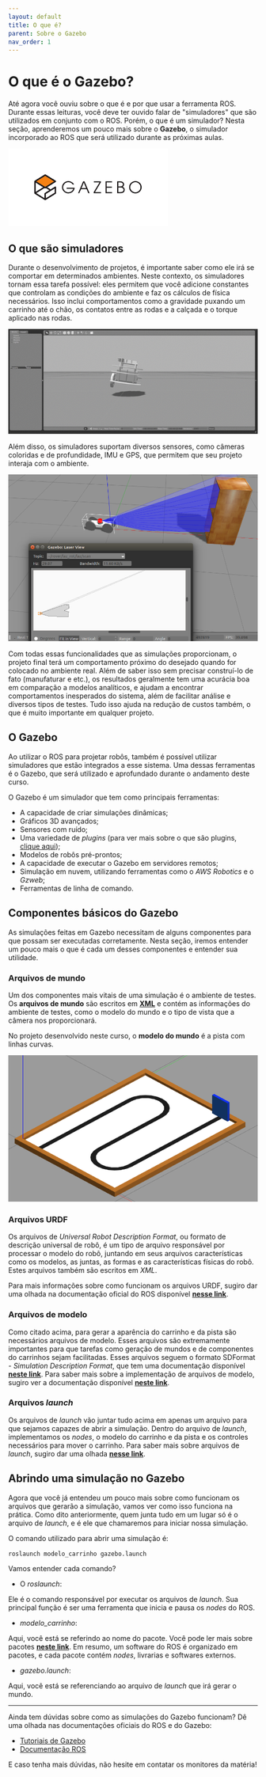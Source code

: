 ```yaml
---
layout: default
title: O que é?
parent: Sobre o Gazebo
nav_order: 1
---
```


# O que é o Gazebo?

Até agora você ouviu sobre o que é e por que usar a ferramenta ROS. Durante essas leituras, você deve ter ouvido falar de "simuladores" que são utilizados em conjunto com o ROS. Porém, o que é um simulador?
Nesta seção, aprenderemos um pouco mais sobre o **Gazebo**, o simulador incorporado ao ROS que será utilizado durante as próximas aulas.

![Logo do Gazebo](../assets/img/gazebo/gazebologo.png)

## O que são simuladores

Durante o desenvolvimento de projetos, é importante saber como ele irá se comportar em determinados ambientes. Neste contexto, os simuladores tornam essa tarefa possível: eles permitem que você adicione constantes que controlam as condições do ambiente e faz os cálculos de física necessários. Isso inclui comportamentos como a gravidade puxando um carrinho até o chão, os contatos entre as rodas e a calçada e o torque aplicado nas rodas.

![Logo do Gazebo](../assets/gif/gazebo/gravityexample.gif)

Além disso, os simuladores suportam diversos sensores, como câmeras coloridas e de profundidade, IMU e GPS, que permitem que seu projeto interaja com o ambiente.

![Logo do Gazebo](../assets/img/gazebo/sensorexample.png)

Com todas essas funcionalidades que as simulações proporcionam, o projeto final terá um comportamento próximo do desejado quando for colocado no ambiente real. Além de saber isso sem precisar construí-lo de fato (manufaturar e etc.), os resultados geralmente tem uma acurácia boa em comparação a modelos analíticos, e ajudam a encontrar comportamentos inesperados do sistema, além de facilitar análise e diversos tipos de testes. Tudo isso ajuda na redução de custos também, o que é muito importante em qualquer projeto.

## O Gazebo

Ao utilizar o ROS para projetar robôs, também é possível utilizar simuladores que estão integrados a esse sistema. Uma dessas ferramentas é o Gazebo, que será utilizado e aprofundado durante o andamento deste curso.

O Gazebo é um simulador que tem como principais ferramentas:

- A capacidade de criar simulações dinâmicas;
- Gráficos 3D avançados;
- Sensores com ruído;
- Uma variedade de *plugins* (para ver mais sobre o que são plugins, [clique aqui](http://gazebosim.org/tutorials?tut=ros_gzplugins));
- Modelos de robôs pré-prontos;
- A capacidade de executar o Gazebo em servidores remotos;
- Simulação em nuvem, utilizando ferramentas como o *AWS Robotics* e o *Gzweb*;
- Ferramentas de linha de comando.

## Componentes básicos do Gazebo

As simulações feitas em Gazebo necessitam de alguns componentes para que possam ser executadas corretamente. Nesta seção, iremos entender um pouco mais o que é cada um desses componentes e entender sua utilidade.

### Arquivos de mundo

Um dos componentes mais vitais de uma simulação é o ambiente de testes. Os **arquivos de mundo** são escritos em [**XML**](https://www.w3schools.com/xml/) e contém as informações do ambiente de testes, como o modelo do mundo e o tipo de vista que a câmera nos proporcionará.

No projeto desenvolvido neste curso, o **modelo do mundo** é a pista com linhas curvas.

![Pista](../assets/img/gazebo/pista.png)

### Arquivos URDF

Os arquivos de *Universal Robot Description Format*, ou formato de descrição universal de robô, é um tipo de arquivo responsável por processar o modelo do robô, juntando em seus arquivos características como os modelos, as juntas, as formas e as características físicas do robô. Estes arquivos também são escritos em *XML*.

Para mais informações sobre como funcionam os arquivos URDF, sugiro dar uma olhada na documentação oficial do ROS disponível [**nesse link**](http://wiki.ros.org/urdf).

### Arquivos de modelo

Como citado acima, para gerar a aparência do carrinho e da pista são necessários arquivos de modelo. Esses arquivos são extremamente importantes para que tarefas como geração de mundos e de componentes do carrinhos sejam facilitadas. Esses arquivos seguem o formato SDFormat - *Simulation Description Format*, que tem uma documentação disponível [**neste link**](http://sdformat.org/). Para saber mais sobre a implementação de arquivos de modelo, sugiro ver a documentação disponível [**neste link**](http://gazebosim.org/tutorials?tut=model_structure).

### Arquivos *launch*

Os arquivos de *launch* vão juntar tudo acima em apenas um arquivo para que sejamos capazes de abrir a simulação. Dentro do arquivo de *launch*, implementamos os *nodes*, o modelo do carrinho e da pista e os controles necessários para mover o carrinho. Para saber mais sobre arquivos de *launch*, sugiro dar uma olhada [**nesse link**](http://wiki.ros.org/roslaunch/XML).

## Abrindo uma simulação no Gazebo

Agora que você já entendeu um pouco mais sobre como funcionam os arquivos que gerarão a simulação, vamos ver como isso funciona na prática.
Como dito anteriormente, quem junta tudo em um lugar só é o arquivo de *launch*, e é ele que chamaremos para iniciar nossa simulação.

O comando utilizado para abrir uma simulação é:

``` ROS
roslaunch modelo_carrinho gazebo.launch
```

Vamos entender cada comando?

- O *roslaunch*:

Ele é o comando responsável por executar os arquivos de *launch*. Sua principal função é ser uma ferramenta que inicia e pausa os *nodes* do ROS.

- *modelo_carrinho*:

Aqui, você está se referindo ao nome do pacote. Você pode ler mais sobre pacotes [**neste link**](http://wiki.ros.org/Packages). Em resumo, um software do ROS é organizado em pacotes, e cada pacote contém *nodes*, livrarias e softwares externos.

- *gazebo.launch*:

Aqui, você está se referenciando ao arquivo de *launch* que irá gerar o mundo.

___

Ainda tem dúvidas sobre como as simulações do Gazebo funcionam? Dê uma olhada nas documentações oficiais do ROS e do Gazebo:

- [Tutoriais de Gazebo](http://gazebosim.org/tutorials)
- [Documentação ROS](http://wiki.ros.org/)

E caso tenha mais dúvidas, não hesite em contatar os monitores da matéria!
